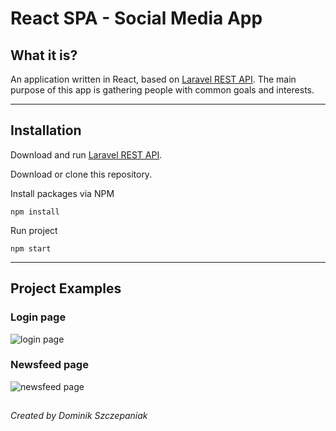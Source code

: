 # React SPA - Social Media App

## What it is?

An application written in React, based on [Laravel REST API](https://github.com/elszczepano/Laravel_REST_API).
The main purpose of this app is gathering people with common goals and interests.

---

## Installation

Download and run [Laravel REST API](https://github.com/elszczepano/Laravel_REST_API).

Download or clone this repository.

Install packages via NPM

    npm install

Run project

    npm start

----
## Project Examples

### Login page

![login page](https://i.imgur.com/wh1Zaw3.png)

### Newsfeed page

![newsfeed page](https://i.imgur.com/qobhTMP.png)

##

*Created by Dominik Szczepaniak*
